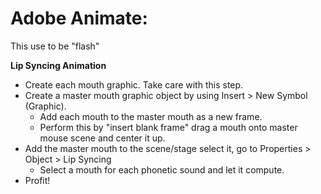 # Adobe Animate:

This use to be "flash"

**Lip Syncing Animation**

- Create each mouth graphic. Take care with this step.
- Create a master mouth graphic object by using Insert > New Symbol (Graphic).
	- Add each mouth to the master mouth as a new frame.
	- Perform this by "insert blank frame" drag a mouth onto master mouse scene and center it up.
- Add the master mouth to the scene/stage select it, go to Properties > Object > Lip Syncing
	- Select a mouth for each phonetic sound and let it compute.
- Profit!
